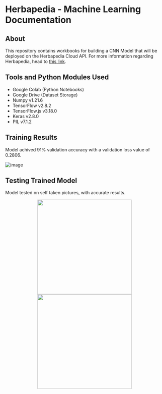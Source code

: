 # Herbapedia - Machine Learning Documentation

## About
This repository contains workbooks for building a CNN Model that will be deployed on the Herbapedia Cloud API. For more information regarding Herbapedia, head to [this link](https://github.com/herbapedia).

## Tools and Python Modules Used
- Google Colab (Python Notebooks)
- Google Drive (Dataset Storage)
- Numpy v1.21.6
- TensorFlow v2.8.2
- TensorFlow.js v3.18.0
- Keras v2.8.0
- PIL v7.1.2

## Training Results
Model achived 91% validation accuracy with a validation loss value of 0.2806.

![image](https://user-images.githubusercontent.com/77826824/173233341-fda9ef24-7a5f-452d-87d9-d2ac1dae385b.png)

## Testing Trained Model
Model tested on self taken pictures, with accurate results.

<p align="center">
  <img src="https://user-images.githubusercontent.com/77826824/173233500-e25cacdd-bd61-4575-be6b-fa58d3d5474a.png" height="300"/>
  <img src="https://user-images.githubusercontent.com/77826824/173233501-9572751d-033e-4d0a-bb55-4719337470b2.png" height="300"/>
</p>
